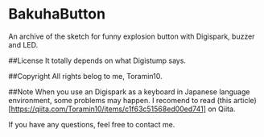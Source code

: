 # BakuhaButton
An archive of the sketch for funny explosion button with Digispark, buzzer and LED.

##License
It totally depends on what Digistump says.

##Copyright
All rights belog to me, Toramin10.

##Note
When you use an Digispark as a keyboard in Japanese language environment, some problems may happen. I recomend to read (this article)[https://qiita.com/Toramin10/items/c1f63c51568ed00ed741] on Qiita.

If you have any questions, feel free to contact me.
